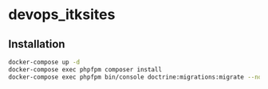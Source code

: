 # devops_itksites

## Installation
```sh
docker-compose up -d
docker-compose exec phpfpm composer install
docker-compose exec phpfpm bin/console doctrine:migrations:migrate --no-interaction
```